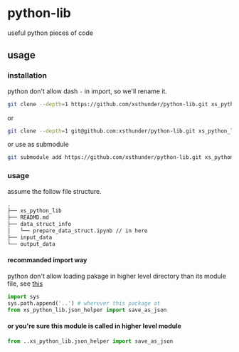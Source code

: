 # python-lib
useful python pieces of code

## usage

### installation
python don't allow dash `-` in import, so we'll rename it.

```bash
git clone --depth=1 https://github.com/xsthunder/python-lib.git xs_python_lib
```

or 

```bash
git clone --depth=1 git@github.com:xsthunder/python-lib.git xs_python_lib
```

or use as submodule

```bash
git submodule add https://github.com/xsthunder/python-lib.git xs_python_lib
```

### usage

assume the follow file structure.
```bash
.
├── xs_python_lib
├── READMD.md
├── data_struct_info
│   └── prepare_data_struct.ipynb // in here
├── input_data
└── output_data
```

#### recommanded import way

python don't allow loading pakage in higher level directory than its module file, see [this](https://stackoverflow.com/questions/6323860/sibling-package-imports)

```python
import sys
sys.path.append('..') # wherever this package at
from xs_python_lib.json_helper import save_as_json
```

#### or you're sure this module is called in higher level module

```python
from ..xs_python_lib.json_helper import save_as_json
```
